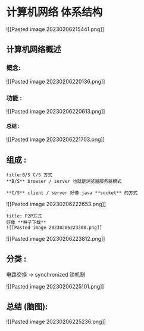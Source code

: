 
# 计算机网络 体系结构

![[Pasted image 20230206215441.png]]

## 计算机网络概述

### 概念: 

![[Pasted image 20230206220136.png]]

### 功能 : 
![[Pasted image 20230206220613.png]]

#### 总结 :
![[Pasted image 20230206221703.png]]

## 组成 : 

```ad-note
title:B/S C/S 方式
**B/S** browser / server 也就是浏览器服务器模式

**C/S** client / server 好像 java **socket** 的方式

```


![[Pasted image 20230206222653.png]]

```ad-note
title: P2P方式
好像 **种子下载**
![[Pasted image 20230206223308.png]]

```

![[Pasted image 20230206223812.png]]

## 分类 : 

电路交换 -> synchronized 锁机制

![[Pasted image 20230206225101.png]]

## 总结 (脑图): 
![[Pasted image 20230206225236.png]]


